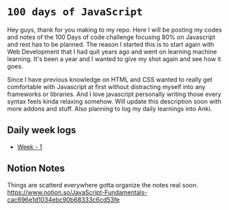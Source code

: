 # ```100 days of JavaScript```

Hey guys, thank for you making to my repo. Here I will be posting my codes and notes of the  100 Days of code challenge focusing 80% on Javascript and rest has to be planned. The reason I started this is to start again with Web Development that I had quit years ago and went on learning machine learning. It's been a year and I wanted to give my shot again and see how it goes. 

Since I have previous knowledge on HTML and CSS wanted to really get comfortable with Javascript at first without distracting myself into any frameworks or libraries. And I love javascript personally writing those every syntax feels kinda relaxing somehow. Will update this description soon with more addons and stuff. Also planning to log my daily learnings into Anki.


## Daily week logs 
- [Week - 1](https://github.com/ashikshafi08/100daysofJS/blob/main/Week_1/Week_1.md)

## Notion Notes 
Things are scatterd everywhere gotta organize the notes real soon. 
https://www.notion.so/JavaScript-Fundamentals-cac696e1d1034ebc90b68333c6cd53fe
